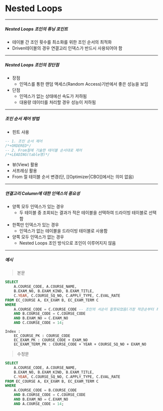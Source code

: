 # Nested Loops
---
##### Nested Loops 조인의 튜닝 포인트
- 테이블 간 조인 횟수를 최소화를 위한 조인 순서의 최적화
- Driven테이블의 경우 연결고리 인덱스가 반드시 사용되어야 함
---
##### Nested Loops 조인의 장단점
- 장점
	- 인덱스를 통한 랜덤 액세스(Random Access)기반에서 좋은 성능을 보임
- 단점
	- 인덱스가 없는 상태에선 속도가 저하됨
	- 대용량 데이터를 처리할 경우 성능이 저하됨
---
##### 조인 순서 제어 방법
- 힌트 사용
```SQL
-- 1. 조인 순서 제어
/*+ORDERED*/
-- 2. From절에 기술한 테이블 순서대로 제어
/*+LEADING(table명)*/
```
- 뷰(View) 활용
- 서프레싱 활용
- From 절 테이블 순서 변경(단, [[Optimizer|CBO]]에서는 의미 없음)
---
##### 연결고리 Column에 대한 인덱스의 중요성
- 양쪽 모두 인덱스가 있는 경우
	- 두 테이블 중 조회되는 결과가 적은 테이블을 선택하여 드라이빙 테이블로 선택함
- 한쪽만 인덱스가 있는 경우
	- 인덱스가 없는 테이블을 드라이빙 테이블로 사용함
- 양쪽 모두 인덱스가 없는 경우
	- Nested Loops 조인 방식으로 조인이 이루어지지 않음
---
##### 예시
> 본문
```SQL
SELECT 
	A.COURSE_CODE, A.COURSE_NAME,
	B.EXAM_NO, B.EXAM_KIND, B.EXAM_TITLE,
	C.YEAR, C.COURSE_SQ_NO, C.APPLY_TYPE, C.EVAL_RATE
FROM EC_COURSE A, EX_EXAM B, EC_EXAM_TERM C
WHERE
	A.COURSE_CODE = C.COURSE_CODE -- 조인의 서순이 잘못되었음(가장 적은순부터 최적화)
	AND B.COURSE_CODE = C.COURSE_CODE
	AND B.EXAM_NO = C.EXAM_NO
	AND C.COURSE_CODE = 14;
```
	Index :
		EC_COURSE_PK : COURSE_CODE
		EC_EXAM_PK : COURSE_CODE + EXAM_NO
		EC_EXAM_TERM_PK : COURSE_CODE + YEAR + COURSE_SQ_NO + EXAM_NO

> 수정문
```SQL
SELECT 
	A.COURSE_CODE, A.COURSE_NAME,
	B.EXAM_NO, B.EXAM_KIND, B.EXAM_TITLE,
	C.YEAR, C.COURSE_SQ_NO, C.APPLY_TYPE, C.EVAL_RATE
FROM EC_COURSE A, EX_EXAM B, EC_EXAM_TERM C
WHERE
	A.COURSE_CODE = B.COURSE_CODE
	AND B.COURSE_CODE = C.COURSE_CODE
	AND B.EXAM_NO = C.EXAM_NO
	AND A.COURSE_CODE = 14;
```


